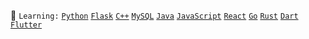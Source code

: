 :wave:
`Learning:` [`Python`](https://www.python.org/) [`Flask`](https://flask.palletsprojects.com) [`C++`](https://gcc.gnu.org/onlinedocs/libstdc++/index.html) [`MySQL`](https://dev.mysql.com/) [`Java`](https://docs.oracle.com/en/java/javase/17/docs/api/index.html) [`JavaScript`](https://developer.mozilla.org/en-US/docs/Web/javascript) [`React`](https://reactjs.org/) [`Go`](https://go.dev/) [`Rust`](https://www.rust-lang.org/) [`Dart`](https://dart.dev/) [`Flutter`](https://flutter.dev/)
